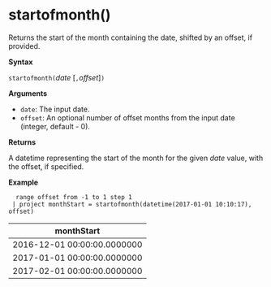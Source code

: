 # startofmonth()

Returns the start of the month containing the date, shifted by an offset, if provided.

**Syntax**

`startofmonth(`*date* [`,`*offset*]`)`

**Arguments**

* `date`: The input date.
* `offset`: An optional number of offset months from the input date (integer, default - 0).

**Returns**

A datetime representing the start of the month for the given *date* value, with the offset, if specified.

**Example**

<!-- csl -->
```
  range offset from -1 to 1 step 1
 | project monthStart = startofmonth(datetime(2017-01-01 10:10:17), offset) 
```

|monthStart|
|---|
|2016-12-01 00:00:00.0000000|
|2017-01-01 00:00:00.0000000|
|2017-02-01 00:00:00.0000000|
